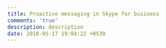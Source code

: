 ```yaml
---
title: Proactive messaging in Skype for business
comments: 'true'
description: description
date: 2018-05-17 19:04:22 +0530
---
```

